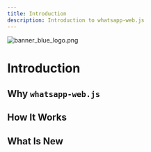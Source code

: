 ```yaml
---
title: Introduction
description: Introduction to whatsapp-web.js
---
```


<html>
    <img :src="/banner_blue_logo.png" alt="banner_blue_logo.png">
<html/>

# Introduction


## Why `whatsapp-web.js`


## How It Works


## What Is New